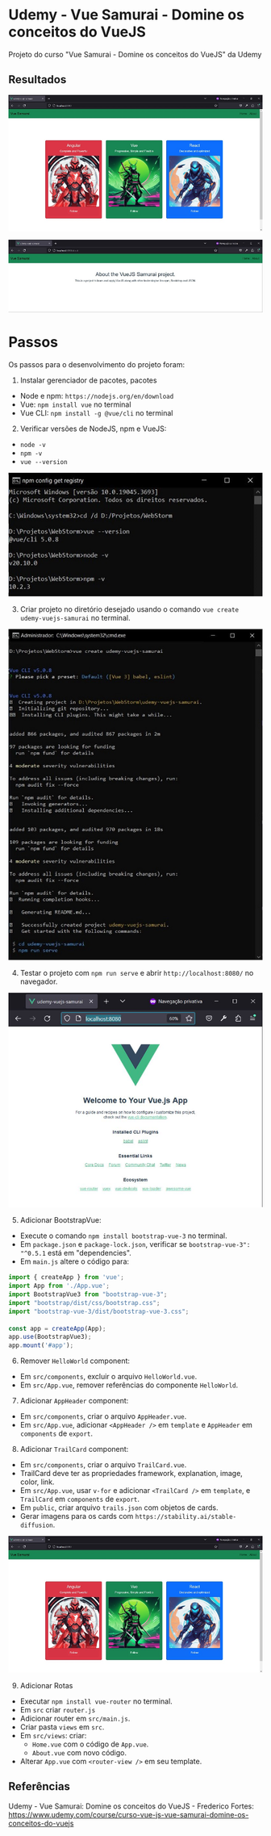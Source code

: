 # Udemy - Vue Samurai - Domine os conceitos do VueJS

Projeto do curso "Vue Samurai - Domine os conceitos do VueJS" da Udemy


## Resultados

![Image-04-Cards](/printscreens/Image-04-Cards.jpg)

![Image-05-About](/printscreens/Image-05-About.jpg)


# Passos

Os passos para o desenvolvimento do projeto foram:

1. Instalar gerenciador de pacotes, pacotes
- Node e npm: `https://nodejs.org/en/download`
- Vue: `npm install vue` no terminal
- Vue CLI: `npm install -g @vue/cli` no terminal

2. Verificar versões de NodeJS, npm e VueJS:
- `node -v`
- `npm -v`
- `vue --version`

![Image-01-cmd-NpmNodeVue-Versions](/printscreens/Image-01-cmd-NpmNodeVue-Versions.jpg)

3. Criar projeto no diretório desejado usando o comando `vue create udemy-vuejs-samurai` no terminal.

![Image-02-cmd-VueCreate](/printscreens/Image-02-cmd-VueCreate.jpg)

4. Testar o projeto com `npm run serve` e abrir `http://localhost:8080/` no navegador.

![Image-03-NpmRunServe-localhost](/printscreens/Image-03-NpmRunServe-localhost.jpg)

5. Adicionar BootstrapVue: 
- Execute o comando `npm install bootstrap-vue-3` no terminal.
- Em `package.json` e `package-lock.json`, verificar se `bootstrap-vue-3": "^0.5.1` está em "dependencies".
- Em `main.js` altere o código para:
```javascript
import { createApp } from 'vue';
import App from './App.vue';
import BootstrapVue3 from "bootstrap-vue-3";
import "bootstrap/dist/css/bootstrap.css";
import "bootstrap-vue-3/dist/bootstrap-vue-3.css";

const app = createApp(App);
app.use(BootstrapVue3);
app.mount('#app');
```

6. Remover `HelloWorld` component:
- Em `src/components`, excluir o arquivo `HelloWorld.vue`.
- Em `src/App.vue`, remover referências do componente `HelloWorld`.

7. Adicionar `AppHeader` component:
- Em `src/components`, criar o arquivo `AppHeader.vue`.
- Em `src/App.vue`, adicionar `<AppHeader />` em `template` e `AppHeader` em `components` de `export`.

8. Adicionar `TrailCard` component:
- Em `src/components`, criar o arquivo `TrailCard.vue`.
- TrailCard deve ter as propriedades framework, explanation, image, color, link.
- Em `src/App.vue`, usar `v-for` e adicionar `<TrailCard />` em `template`, e `TrailCard` em `components` de `export`.
- Em `public`, criar arquivo `trails.json` com objetos de cards. 
- Gerar imagens para os cards com `https://stability.ai/stable-diffusion`.

![Image-04-Cards](/printscreens/Image-04-Cards.jpg)

9. Adicionar Rotas
- Executar `npm install vue-router` no terminal.
- Em `src` criar `router.js`
- Adicionar router em `src/main.js`.
- Criar pasta `views` em `src`.
- Em `src/views`: criar:
    * `Home.vue` com o código de `App.vue`.
    * `About.vue` com novo código.
- Alterar `App.vue` com `<router-view />` em seu template.


## Referências
Udemy - Vue Samurai: Domine os conceitos do VueJS - Frederico Fortes:
https://www.udemy.com/course/curso-vue-js-vue-samurai-domine-os-conceitos-do-vuejs